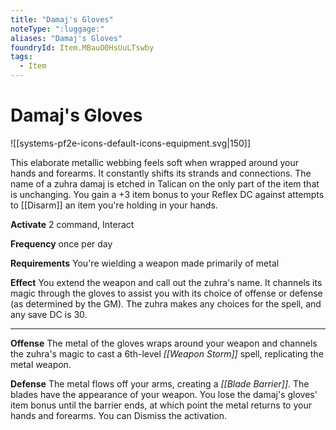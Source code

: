 ```yaml
---
title: "Damaj's Gloves"
noteType: ":luggage:"
aliases: "Damaj's Gloves"
foundryId: Item.MBauO0HsUuLTswby
tags:
  - Item
---
```


# Damaj's Gloves
![[systems-pf2e-icons-default-icons-equipment.svg|150]]

This elaborate metallic webbing feels soft when wrapped around your hands and forearms. It constantly shifts its strands and connections. The name of a zuhra damaj is etched in Talican on the only part of the item that is unchanging. You gain a +3 item bonus to your Reflex DC against attempts to [[Disarm]] an item you're holding in your hands.

**Activate** 2 command, Interact

**Frequency** once per day

**Requirements** You're wielding a weapon made primarily of metal

**Effect** You extend the weapon and call out the zuhra's name. It channels its magic through the gloves to assist you with its choice of offense or defense (as determined by the GM). The zuhra makes any choices for the spell, and any save DC is 30.

* * *

**Offense** The metal of the gloves wraps around your weapon and channels the zuhra's magic to cast a 6th-level _[[Weapon Storm]]_ spell, replicating the metal weapon.

**Defense** The metal flows off your arms, creating a _[[Blade Barrier]]_. The blades have the appearance of your weapon. You lose the damaj's gloves' item bonus until the barrier ends, at which point the metal returns to your hands and forearms. You can Dismiss the activation.
